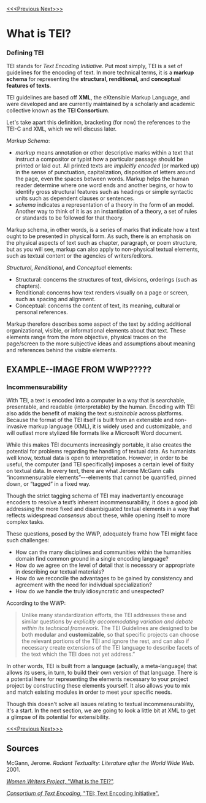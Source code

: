 [<<<Previous  ](README.md)  [Next>>>](what_is_xml.md)

# What is TEI?

### Defining TEI

TEI stands for *Text Encoding Initiative*. Put most simply, TEI is a set of guidelines for the encoding of text. In more technical terms, it is a **markup schema** for representing the **structural, renditional,** and **conceptual features of texts**.

TEI guidelines are based off **XML**, the eXtensible Markup Language, and were developed and are currently maintained by a scholarly and academic collective known as the **TEI Consortium**.

Let's take apart this definition, bracketing (for now) the references to the TEI-C and XML, which we will discuss later. 

*Markup Schema*:
- *markup* means annotation or other descriptive marks within a text that instruct a compositor or typist how a particular passage should be printed or laid out. All printed texts are *implicitly encoded* (or marked up) in the sense of punctuation, capitalization, disposition of letters around the page, even the spaces between words. Markup helps the human reader determine where one word ends and another begins, or how to identify gross structural features such as headings or simple syntactic units such as dependent clauses or sentences.
- *schema* indicates a representation of a theory in the form of an model. Another way to think of it is as an instantiation of a theory, a set of rules or standards to be followed for that theory.

Markup schema, in other words, is a series of marks that indicate how a text ought to be presented in physical form. As such, there is an emphasis on the physical aspects of text such as chapter, paragraph, or poem structure, but as you will see, markup can also apply to non-physical textual elements, such as textual content or the agencies of writers/editors. 

*Structural*, *Renditional*, and *Conceptual* elements:
- Structural: concerns the structures of text, divisions, orderings (such as chapters). 
- Renditional: concerns how text renders visually on a page or screen, such as spacing and alignment.
- Conceptual: concerns the content of text, its meaning, cultural or personal references.

Markup therefore describes some aspect of the text by adding additional organizational, visible, or informational elements about that text. These elements range from the more objective, physical traces on the page/screen to the more subjective ideas and assumptions about meaning and references behind the visible elements. 

## EXAMPLE--IMAGE FROM WWP?????

### Incommensurability 

With TEI, a text is encoded into a computer in a way that is searchable, presentable, and readable (interpretable) by the human. Encoding with TEI also adds the benefit of making the text *sustainable* across platforms. Because the format of the TEI itself is built from an extensible and non-invasive markup language (XML), it is widely used and customizable, and will outlast more stylized file formats like a Microsoft Word document. 

While this makes TEI documents increasingly portable, it also creates the potential for problems regarding the handling of textual data. As humanists well know, textual data is open to interpretation. However, in order to be useful, the computer (and TEI specifically) imposes a certain level of fixity on textual data. In every text, there are what Jerome McGann calls “incommensurable elements”---elements that cannot be quantified, pinned down, or “tagged” in a fixed way. 

Though the strict tagging schema of TEI may inadvertantly encourage encoders to resolve a text’s inherent incommensurability, it does a good job addressing the more fixed and disambiguated textual elements in a way that reflects widespread *consensus* about these, while opening itself to more complex tasks. 

These questions, posed by the WWP, adequately frame how TEI might face such challenges: 

- How can the many disciplines and communities within the humanities domain find common ground in a single encoding language? 
- How do we agree on the level of detail that is necessary or appropriate in describing our textual materials? 
- How do we reconcile the advantages to be gained by consistency and agreement with the need for individual specialization? 
- How do we handle the truly idiosyncratic and unexpected? 

According to the WWP:

>Unlike many standardization efforts, the TEI addresses these and similar questions by *explicitly accommodating variation and debate within its technical framework.* The TEI Guidelines are designed to be both **modular** and **customizable**, so that specific projects can choose the relevant portions of the TEI and ignore the rest, and can also if necessary create extensions of the TEI language to describe facets of the text which the TEI does not yet address.”

In other words, TEI is built from a language (actually, a meta-language) that allows its users, in turn, to build their own version of that language. There is a potential here for representing the elements necessary to your project project by constructing these elements yourself. It also allows you to mix and match existing modules in order to meet your specific needs. 

Though this doesn't solve all issues relating to textual incommensurability, it's a start. In the next section, we are going to look a little bit at XML to get a glimpse of its potential for extensibility. 

[<<<Previous  ](README.md)[Next>>>](what_is_xml.md)

## Sources

McGann, Jerome. *Radiant Textuality: Literature after the World Wide Web.* 2001.

[*Women Writers Project*, "What is the TEI?"](https://wwp.northeastern.edu/outreach/seminars/tei.html).

[*Consortium of Text Encoding*, "TEI: Text Encoding Initiative".](https://tei-c.org/)
